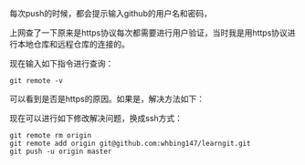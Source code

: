 每次push的时候，都会提示输入github的用户名和密码，

上网查了一下原来是https协议每次都需要进行用户验证，当时我是用https协议进行本地仓库和远程仓库的连接的。


现在输入如下指令进行查询：

```
git remote -v
```


可以看到是否是https的原因。如果是，解决方法如下：

现在可以进行如下修改解决问题，换成ssh方式：

```
git remote rm origin
git remote add origin git@github.com:whbing147/learngit.git
git push -u origin master
```


